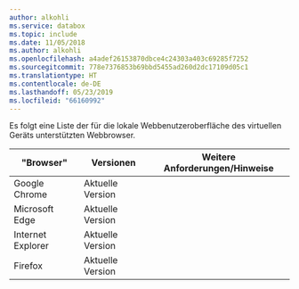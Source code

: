 ```yaml
---
author: alkohli
ms.service: databox
ms.topic: include
ms.date: 11/05/2018
ms.author: alkohli
ms.openlocfilehash: a4adef26153870dbce4c24303a403c69285f7252
ms.sourcegitcommit: 778e7376853b69bbd5455ad260d2dc17109d05c1
ms.translationtype: HT
ms.contentlocale: de-DE
ms.lasthandoff: 05/23/2019
ms.locfileid: "66160992"
---
```

Es folgt eine Liste der für die lokale Webbenutzeroberfläche des virtuellen Geräts unterstützten Webbrowser.

|"Browser"  |Versionen  |Weitere Anforderungen/Hinweise  |
|---------|---------|---------|
|Google Chrome   |Aktuelle Version         |         |
|Microsoft Edge    | Aktuelle Version        |         |
|Internet Explorer     | Aktuelle Version        |         |
|Firefox    |Aktuelle Version         |         |